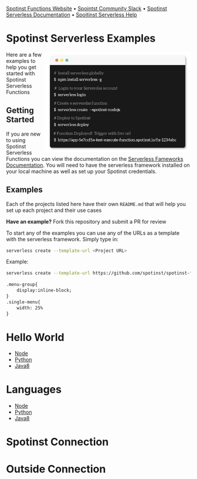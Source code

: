 
[Spotinst Functions Website](https://spotinst.com/products/spotinst-functions/) • [Spointst Community Slack](https://join.slack.com/t/spotinst-community/shared_invite/enQtMjM5MjUzMDYwMzY4LTQ4YjNkODgyNmE3MGE4ZjU3MjdmZmQ0ZTk3NTZmOTNmZmI3NjFhYjYwNzI1MzAxMzM1Yzk3NTY5MDhiN2U3Zjg) • [Spotinst Serverless Documentation](https://serverless.com/framework/docs/providers/spotinst/) • [Spoitinst Serverless Help](https://help.spotinst.com/hc/en-us/categories/115000701089-Spotinst-Functions-)

# Spotinst Serverless Examples

<img align="right" width="400" src="./assets/terminal.jpg" />

Here are a few examples to help you get started with Spotinst Serverless Functions

## Getting Started 

If you are new to using Spotinst Serverless Functions you can view the documentation on the [Serverless Fameworks Documentation](https://serverless.com/framework/docs/providers/spotinst/). You will need to have the serverless framework installed on your local machine as well as set up your Spotinst credentials.

## Examples

Each of the projects listed here have their own `README.md` that will help you set up each project and their use cases

**Have an example?** Fork this repository and submit a PR for review

To start any of the examples you can use any of the URLs as a template with the serverless framework. Simply type in:

```bash
serverless create --template-url <Project URL>
```

Example:

```bash
serverless create --template-url https://github.com/spotinst/spotinst-functions-examples/tree/master/node-spotinst-api-getGroups
```

    .menu-group{
    	display:inline-block;
    }
    .single-menu{
    	width: 25%
    }

<div class="menu-group">
	<div class="single-menu">
		<h1>Hello World</h1>
		<ul>
			<a href="./node-hello-world.md"><li>Node</li></a>
			<a href="./python-hello-world.md"><li>Python</li></a>
			<a href="./java8-hello-world.md"><li>Java8</li></a>
		</ul>
	</div>
   	<div class="single-menu">
		<h1>Languages</h1>
		<ul>
			<a href="./node.md"><li>Node</li></a>
			<a href="./python.md"><li>Python</li></a>
			<a href="./java8.md"><li>Java8</li></a>
		</ul>
	</div>
	<div class="single-menu">
		<h1>Spotinst Connection</h1>
	</div>
	<div class="single-menu">
		<h1>Outside Connection</h1>
	</div>
</div>



